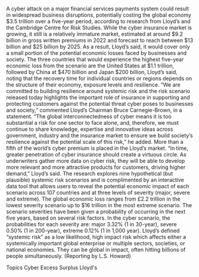 A cyber attack on a major financial services payments system could result in widespread business disruptions, potentially costing the global economy $3.5 trillion over a five-year period, according to research from Lloyd’s and the Cambridge Centre for Risk Studies.
While the cyber insurance market is growing, it still is a relatively immature market, estimated at around $9.2 billion in gross written premiums in 2022 and forecast to reach between $13 billion and $25 billion by 2025. As a result, Lloyd’s said, it would cover only a small portion of the potential economic losses faced by businesses and society.
The three countries that would experience the highest five-year economic loss from the scenario are the United States at $1.1 trillion, followed by China at $470 billion and Japan $200 billion, Lloyd’s said, noting that the recovery time for individual countries or regions depends on the structure of their economy, exposure levels and resilience.
“We are committed to building resilience around systemic risk and the risk scenario released today highlights the important role of insurance in supporting and protecting customers against the potential threat cyber poses to businesses and society,” commented Lloyd’s Chairman Bruce Carnegie-Brown, in a statement.
“The global interconnectedness of cyber means it is too substantial a risk for one sector to face alone, and, therefore, we must continue to share knowledge, expertise and innovative ideas across government, industry and the insurance market to ensure we build society’s resilience against the potential scale of this risk,” he added.
More than a fifth of the world’s cyber premium is placed in the Lloyd’s market. “In time, greater penetration of cyber insurance should create a virtuous circle. As underwriters gather more data on cyber risk, they will be able to develop more relevant and more attractive products for customers, driving higher demand,” Lloyd’s said.
The research explores nine hypothetical (but plausible) systemic risk scenarios and is complimented by an interactive data tool that allows users to reveal the potential economic impact of each scenario across 107 countries and at three levels of severity (major, severe and extreme). The global economic loss ranges from £2.2 trillion in the lowest severity scenario up to $16 trillion in the most extreme scenario.
The scenario severities have been given a probability of occurring in the next five years, based on several risk factors. In the cyber scenario, the probabilities for each severity are: major 3.32% (1 in 30-year), severe 0.50% (1 in 200-year), extreme 0.12% (1 in 1,000 year).
Lloyd’s defined “systemic risk” as a low likelihood, high impact risk which affects either a systemically important global enterprise or multiple sectors, societies, or national economies. They can be global in impact, often hitting billions of people simultaneously.
(Reporting by L.S. Howard)

Topics
Cyber
Excess Surplus
Lloyd's
